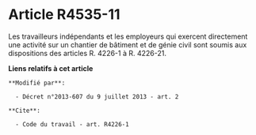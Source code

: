 # Article R4535-11

Les travailleurs indépendants et les employeurs qui exercent directement une activité sur un chantier de bâtiment et de génie
civil sont soumis aux dispositions des articles R. 4226-1 à R. 4226-21.

**Liens relatifs à cet article**

	**Modifié par**:

	  - Décret n°2013-607 du 9 juillet 2013 - art. 2

	**Cite**:

	  - Code du travail - art. R4226-1
